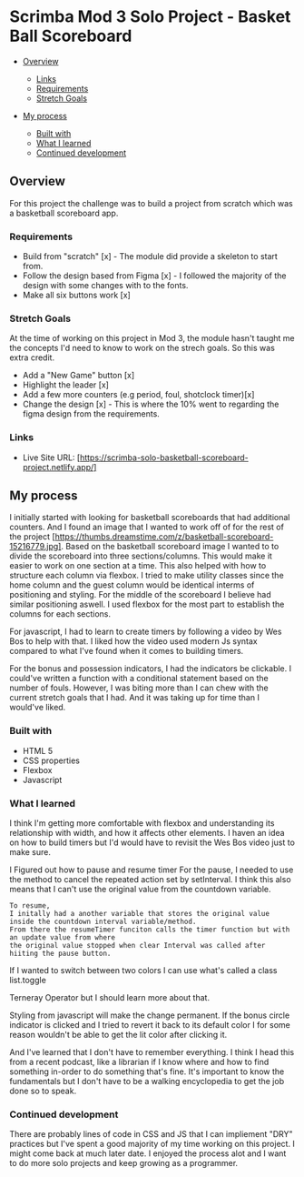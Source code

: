# Scrimba Mod 3 Solo Project - Basket Ball Scoreboard

<!-- [https://scrimba-solo-basketball-scoreboard-project.netlify.app/](https://scrimba-solo-basketball-scoreboard-project.netlify.app/) -->

- [Overview](#overview)

  - [Links](#links)
  - [Requirements](#requirements)
  - [Stretch Goals](#stretch-goals)

- [My process](#my-process)
  - [Built with](#built-with)
  - [What I learned](#what-i-learned)
  - [Continued development](#continued-development)

## Overview

For this project the challenge was to build a project from scratch which was a basketball scoreboard app.

### Requirements

- Build from "scratch" [x] - The module did provide a skeleton to start from.
- Follow the design based from Figma [x] - I followed the majority of the design with some changes with to the fonts.
- Make all six buttons work [x]

### Stretch Goals

At the time of working on this project in Mod 3, the module hasn't taught me the concepts I'd need to know to work on the strech goals. So this was extra credit.

- Add a "New Game" button [x]
- Highlight the leader [x]
- Add a few more counters (e.g period, foul, shotclock timer)[x]
- Change the design [x] - This is where the 10% went to regarding the figma design from the requirements.

### Links

- Live Site URL: [https://scrimba-solo-basketball-scoreboard-project.netlify.app/]

## My process

I initially started with looking for basketball scoreboards that had additional counters. And I found an image that I wanted to work off of for the rest of the project [https://thumbs.dreamstime.com/z/basketball-scoreboard-15216779.jpg]. Based on the basketball scoreboard image I wanted to to divide the scoreboard into three sections/columns. This would make it easier to work on one section at a time. This also helped with how to structure each column via flexbox. I tried to make utility classes since the home column and the guest column would be identical interms of positioning and styling. For the middle of the scoreboard I believe had similar positioning aswell. I used flexbox for the most part to establish the columns for each sections.

For javascript, I had to learn to create timers by following a video by Wes Bos to help with that. I liked how the video used modern Js syntax compared to what I've found when it comes to building timers.

For the bonus and possession indicators, I had the indicators be clickable. I could've written a function with a conditional statement based on the number of fouls. However, I was biting more than I can chew with the current stretch goals that I had. And it was taking up for time than I would've liked.

### Built with

- HTML 5
- CSS properties
- Flexbox
- Javascript

### What I learned

I think I'm getting more comfortable with flexbox and understanding its relationship with width, and how it affects other elements.
I haven an idea on how to build timers but I'd would have to revisit the Wes Bos video just to make sure.

I Figured out how to pause and resume timer
For the pause, I needed to use the method to cancel the repeated action set by setInterval.
I think this also means that I can't use the original value from the countdown variable.

    To resume,
    I initally had a another variable that stores the original value inside the countdown interval variable/method.
    From there the resumeTimer funciton calls the timer function but with an update value from where
    the original value stopped when clear Interval was called after hiiting the pause button.

If I wanted to switch between two colors I can use what's called a class list.toggle

Terneray Operator but I should learn more about that.

Styling from javascript will make the change permanent. If the bonus circle indicator is clicked and I tried to revert it back to its default color
I for some reason wouldn't be able to get the lit color after clicking it.

And I've learned that I don't have to remember everything. I think I head this from a recent podcast, like a librarian if I know where and how to find something in-order to do something that's fine. It's important to know the fundamentals but I don't have to be a walking encyclopedia to get the job done so to speak.

### Continued development

There are probably lines of code in CSS and JS that I can impliement "DRY" practices but I've spent a good majority of my time working on this project. I might come back at much later date. I enjoyed the process alot and I want to do more solo projects and keep growing as a programmer.
